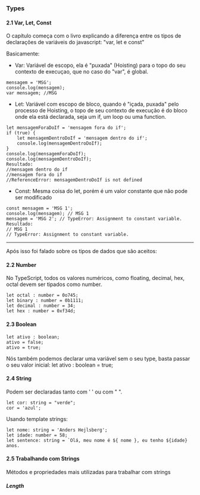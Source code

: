 ### Types
#### 2.1 Var, Let, Const

O capítulo começa com o livro explicando a diferença entre os tipos de declarações de variáveis do javascript: "var, let e const"

Basicamente: 
- Var: Variável de escopo, ela é "puxada" (Hoisting) para o topo do seu contexto de execuçao, que no caso do "var", é global.
```
mensagem = 'MSG';
console.log(mensagem);
var mensagem; //MSG
```
- Let: Variável com escopo de bloco, quando é "içada, puxada" pelo processo de Hoisting, o topo de seu contexto de execução é do bloco onde ela está declarada, seja um if, um loop ou uma function.
```
let mensagemForaDoIf = 'mensagem fora do if';
if (true) {
	let mensagemDentroDoIf = 'mensagem dentro do if';
	console.log(mensagemDentroDoIf);
}
console.log(mensagemForaDoIf);
console.log(mensagemDentroDoIf);
Resultado:
//mensagem dentro do if
//mensagem fora do if
//ReferenceError: mensagemDentroDoIf is not defined
```
- Const: Mesma coisa do let, porém é um valor constante que não pode ser modificado
```
const mensagem = 'MSG 1';
console.log(mensagem); // MSG 1
mensagem = 'MSG 2'; // TypeError: Assignment to constant variable.
Resultado:
// MSG 1
// TypeError: Assignment to constant variable.
```
---
Após isso foi falado sobre os tipos de dados que são aceitos:

#### 2.2 Number
No TypeScript, todos os valores numéricos, como floating, decimal, hex, octal devem ser tipados como number.
```
let octal : number = 0o745;
let binary : number = 0b1111;
let decimal : number = 34;
let hex : number = 0xf34d;

```

#### 2.3 Boolean 

```
let ativo : boolean;
ativo = false;
ativo = true;
```

Nós também podemos declarar uma variável sem o seu type, basta passar o seu valor inicial:
let ativo : boolean = true;

#### 2.4 String

Podem ser declaradas tanto com ' ' ou com " ".

```
let cor: string = "verde";
cor = 'azul';
```

Usando template strings:

```
let nome: string = 'Anders Hejlsberg';
let idade: number = 58;
let sentence: string = `Olá, meu nome é ${ nome }, eu tenho ${idade} anos.
```

#### 2.5 Trabalhando com Strings

Métodos e propriedades mais utilizadas para trabalhar com strings

##### Length